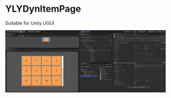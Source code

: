 # YLYDynItemPage

Suitable for Unity UGUI

![image](https://github.com/cantry100/YLYDynItemPage/raw/master/README_Resource/example.jpg)
